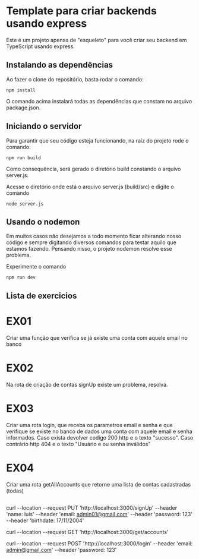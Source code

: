 # Template para criar backends usando express

Este é um projeto apenas de "esqueleto" para você criar seu backend em TypeScript usando express.

## Instalando as dependências

Ao fazer o clone do repositório, basta rodar o comando: 

```
npm install
```
O comando acima instalará todas as dependências que constam no arquivo package.json.

## Iniciando o servidor

Para garantir que seu código esteja funcionando, na raíz do projeto rode o comando: 

```
npm run build
```
Como consequência, será gerado o diretório build constando o arquivo server.js. 

Acesse o diretório onde está o arquivo server.js (build/src) e digite o comando
```
node server.js
```

## Usando o nodemon

Em muitos casos não desejamos a todo momento ficar alterando nosso código e sempre digitando diversos comandos para testar aquilo que estamos fazendo. Pensando nisso, o projeto nodemon resolve esse problema. 

Experimente o comando

```
npm run dev
```

## Lista de exercicios

# EX01 
Criar uma função que verifica se já existe uma conta com aquele email no banco

# EX02
Na rota de criação de contas signUp existe um problema, resolva.

# EX03
Criar uma rota login, que receba os parametros email e senha e que verifique se existe no banco de dados uma conta com aquele email e senha informados. Caso exista devolver codigo 200 http e o texto "sucesso". Caso contrário http 404 e o texto "Usuário e ou senha inválidos"

# EX04
Criar uma rota getAllAccounts que retorne uma lista de contas cadastradas (todas)

##

curl --location --request PUT 'http://localhost:3000/signUp' --header 'name: luis' --header 'email: admin01@gmail.com' --header 'password: 123' --header 'birthdate: 17/11/2004'

curl --location --request GET 'http://localhost:3000/get/accounts'

curl --location --request POST 'http://localhost:3000/login' --header 'email: admin@gmail.com' --header 'password: 123'

